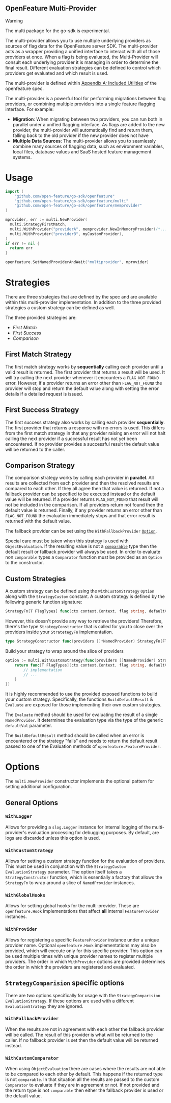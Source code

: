 OpenFeature Multi-Provider
------------

> [!WARNING]
> The multi package for the go-sdk is experimental. 


The multi-provider allows you to use multiple underlying providers as sources of flag data for the OpenFeature server SDK.
The multi-provider acts as a wrapper providing a unified interface to interact with all of those providers at once.
When a flag is being evaluated, the Multi-Provider will consult each underlying provider it is managing in order to
determine the final result. Different evaluation strategies can be defined to control which providers get evaluated and
which result is used.

The multi-provider is defined within [Appendix A: Included Utilities](https://openfeature.dev/specification/appendix-a#multi-provider) 
of the openfeature spec. 

The multi-provider is a powerful tool for performing migrations between flag providers, or combining multiple providers
into a single feature flagging interface. For example:

- **Migration**: When migrating between two providers, you can run both in parallel under a unified flagging interface.
  As flags are added to the new provider, the multi-provider will automatically find and return them, falling back to the old provider
  if the new provider does not have
- **Multiple Data Sources**: The multi-provider allows you to seamlessly combine many sources of flagging data, such as
  environment variables, local files, database values and SaaS hosted feature management systems.

# Usage

```go
import (
	"github.com/open-feature/go-sdk/openfeature"
	"github.com/open-feature/go-sdk/openfeature/multi"
	"github.com/open-feature/go-sdk/openfeature/memprovider"
)

mprovider, err := multi.NewProvider(
  multi.StrategyFirstMatch,
  multi.WithProvider("providerA", memprovider.NewInMemoryProvider(/*...*/),
  multi.WithProvider("providerB", myCustomProvider),
)
if err != nil {
  return err
}

openfeature.SetNamedProviderAndWait("multiprovider", mprovider)
```

# Strategies

There are three strategies that are defined by the spec and are available within this multi-provider implementation. In
addition to the three provided strategies a custom strategy can be defined as well.

The three provided strategies are:

- _First Match_
- _First Success_
- _Comparison_

## First Match Strategy

The first match strategy works by **sequentially**  calling each provider until a valid result is returned.
The first provider that returns a result will be used. It will try calling the next provider whenever it encounters a `FLAG_NOT_FOUND`
error. However, if a provider returns an error other than `FLAG_NOT_FOUND` the provider will stop and return the default
value along with setting the error details if a detailed request is issued.

## First Success Strategy

The first success strategy also works by calling each provider **sequentially**. The first provider that returns a response
with no errors is used. This differs from the first match strategy in that any provider raising an error will not halt 
calling the next provider if a successful result has not yet been encountered. If no provider provides a successful result 
the default value will be returned to the caller.

## Comparison Strategy

The comparison strategy works by calling each provider in **parallel**. All results are collected from each provider and
then the resolved results are compared to each other. If they all agree then that value is returned. If not a fallback
provider can be specified to be executed instead or the default value will be returned. If a provider returns 
`FLAG_NOT_FOUND` that result will not be included in the comparison. If all providers return not found then the default 
value is returned. Finally, if any provider returns an error other than `FLAG_NOT_FOUND` the evaluation immediately stops 
and that error result is returned with the default value. 

The fallback provider can be set using the `WithFallbackProvider` [`Option`](#options).

Special care must be taken when this strategy is used with `ObjectEvaluation`. If the resulting value is not a 
[`comparable`](https://go.dev/blog/comparable) type then the default result or fallback provider will always be used. In
order to evaluate non `comparable` types a `Comparator` function must be provided as an `Option` to the constructor.

## Custom Strategies

A custom strategy can be defined using the `WithCustomStrategy` `Option` along with the `StrategyCustom` constant.
A custom strategy is defined by the following generic function signature:

```go
StrategyFn[T FlagTypes] func(ctx context.Context, flag string, defaultValue T, flatCtx openfeature.FlattenedContext) openfeature.GenericResolutionDetail[T]
```

However, this doesn't provide any way to retrieve the providers! Therefore, there's the type `StrategyConstructor` that
is called for you to close over the providers inside your `StratetegyFn` implementation.

```go
type StrategyConstructor func(providers []*NamedProvider) StrategyFn[FlagTypes]
```

Build your strategy to wrap around the slice of providers
```go
option := multi.WithCustomStrategy(func(providers []NamedProvider) StrategyFn[FlagTypes] {
	return func[T FlagTypes](ctx context.Context, flag string, defaultValue T, flatCtx openfeature.FlattenedContext) openfeature.GenericResolutionDetail[T] {
		// implementation
		// ...
    }
})
```

It is highly recommended to use the provided exposed functions to build your custom strategy. Specifically, the functions 
`BuildDefaultResult` & `Evaluate` are exposed for those implementing their own custom strategies.

The `Evaluate` method should be used for evaluating the result of a single `NamedProvider`. It determines the evaluation
type via the type of the generic `defaultVal` parameter.

The `BuildDefaultResult` method should be called when an error is encountered or the strategy "fails" and needs to return
the default result passed to one of the Evaluation methods of `openfeature.FeatureProvider`.

# Options

The `multi.NewProvider` constructor implements the optional pattern for setting additional configuration.

## General Options

### `WithLogger`

Allows for providing a `slog.Logger` instance for internal logging of the multi-provider's evaluation processing for debugging
purposes. By default, are logs are discarded unless this option is used.

### `WithCustomStrategy`

Allows for setting a custom strategy function for the evaluation of providers. This must be used in conjunction with the
`StrategyCustom` `EvaluationStrategy` parameter. The option itself takes a `StrategyConstructor` function, which is
essentially a factory that allows the `StrategyFn` to wrap around a slice of `NamedProvider` instances.

### `WithGlobalHooks`

Allows for setting global hooks for the multi-provider. These are `openfeature.Hook` implementations that affect
**all** internal `FeatureProvider` instances.

### `WithProvider`

Allows for registering a specific `FeatureProvider` instance under a unique provider name. Optional `openfeature.Hook`
implementations may also be provided, which will execute only for this specific provider. This option can be used multiple
times with unique provider names to register multiple providers.
The order in which `WithProvider` options are provided determines the order in which the providers are registered and evaluated.

## `StrategyComparision` specific options

There are two options specifically for usage with the `StrategyComparision` `EvaluationStrategy`. If these options are
used with a different `EvaluationStrategy` they are ignored.

### `WithFallbackProvider`

When the results are not in agreement with each other the fallback provider will be called. The result of this provider
is what will be returned to the caller. If no fallback provider is set then the default value will be returned instead.

### `WithCustomComparator`

When using `ObjectEvaluation` there are cases where the results are not able to be compared to each other by default.
This happens if the returned type is not `comparable`. In that situation all the results are passed to the custom `Comparator`
to evaluate if they are in agreement or not. If not provided and the return type is not `comparable` then either the fallback
provider is used or the default value.
